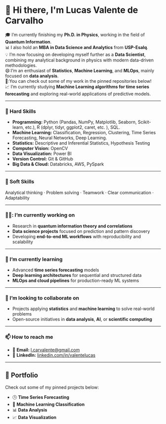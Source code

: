 # 👋 Hi there, I'm Lucas Valente de Carvalho

🎓 I’m currently finishing my **Ph.D. in Physics**, working in the field of **Quantum Information**.  
📊 I also hold an **MBA in Data Science and Analytics** from **USP-Esalq**.  
💡 I’m now focusing on developing myself further as a **Data Scientist**, combining my analytical background in physics with modern data-driven methodologies.  
😄:I’m an enthusiast of **Statistics**, **Machine Learning**, and **MLOps**, mainly focused on **data analysis**.  
👷:You can check out some of my work in the pinned repositories below!  
📈 I’m currently studying **Machine Learning algorithms for time series forecasting** and exploring real-world applications of predictive models.  

---
### 🧠 Hard Skills
- **Programming:** Python (Pandas, NumPy, Matplotlib, Seaborn, Scikit-learn, etc.), R (dplyr, tidyr, ggplot2, caret, etc. ), SQL.
- **Machine Learning:** Classification, Regression, Clustering, Time Series Forecasting, Neural Networks, Deep Learning.  
- **Statistics:** Descriptive and Inferential Statistics, Hypothesis Testing  
- **Computer Vision:** OpenCV  
- **Data Visualization:** Power BI  
- **Version Control:** Git & GitHub  
- **Big Data & Cloud:** Databricks, AWS, PySpark  

---
### 💬 Soft Skills
Analytical thinking · Problem solving · Teamwork · Clear communication · Adaptability

---
### 👨‍🔬: I’m currently working on
- Research in **quantum information theory and correlations**  
- **Data science projects** focused on prediction and pattern discovery  
- Developing **end-to-end ML workflows** with reproducibility and scalability  

---
### 🌱 I’m currently learning
- Advanced **time series forecasting** models  
- **Deep learning architectures** for sequential and structured data  
- **MLOps and cloud pipelines** for production-ready ML systems  


---
### 👯 I’m looking to collaborate on
- Projects applying **statistics** and **machine learning** to solve real-world problems  
- Open-source initiatives in **data analysis**, **AI**, or **scientific computing**

  
---
### 📫 How to reach me
- 📧 **Email:** [l.carvalente@gmail.com](mailto:l.carvalente@gmail.com)  
- 💼 **LinkedIn:** [linkedin.com/in/valentelucas](https://www.linkedin.com/in/valentelucas)  

---
## 📂 Portfolio
Check out some of my pinned projects below:
- 🕒 **Time Series Forecasting**  
- 🤖 **Machine Learning Classification**  
- 📊 **Data Analysis**  
- 📈 **Data Visualization**
